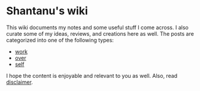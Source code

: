 # Shantanu's wiki

This wiki documents my notes and some useful stuff I come across. I also curate some of my
ideas, reviews, and creations here as well. The posts are categorized into one of
the following types:

- [work](work)
- [over](over)
- [self](self)

I hope the content is enjoyable and relevant to you as well. Also, read [disclaimer](rest/disclaimer).


